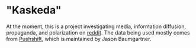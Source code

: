 # "Kaskeda"

At the moment, this is a project investigating media, information diffusion,
propaganda, and polarization on [reddit]. The data being used mostly comes
from [Pushshift], which is maintained by Jason Baumgartner.

[reddit]: https://reddit.com/ "reddit: the front page of the internet"

[Pushshift]: https://pushshift.io/
